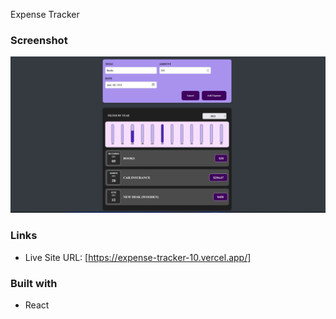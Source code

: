 Expense Tracker

### Screenshot

![](screenshot/Screenshot.png)

### Links

- Live Site URL: [https://expense-tracker-10.vercel.app/]

### Built with

- React

